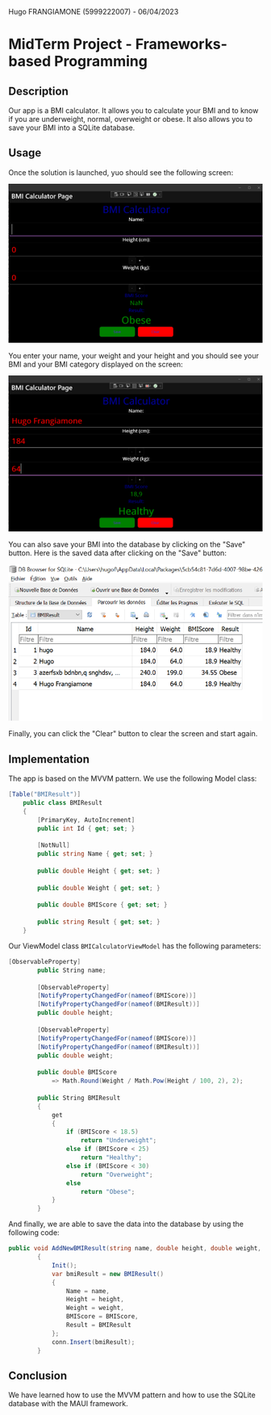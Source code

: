 Hugo FRANGIAMONE (5999222007) - 06/04/2023
# MidTerm Project - Frameworks-based Programming

## Description
Our app is a BMI calculator. It allows you to calculate your BMI and to know if you are underweight, normal, overweight or obese. It also allows you to save your BMI into a SQLite database.

## Usage
Once the solution is launched, yuo should see the following screen:

![MainPageBlank](./docs/img/MainPageBlank.png)

You enter your name, your weight and your height and you should see your BMI and your BMI category displayed on the screen:

![MainPageFilled](./docs/img/MainPageFilled.png)

You can also save your BMI into the database by clicking on the "Save" button. Here is the saved data after clicking on the "Save" button:

![SavedData](./docs/img/SavedData.png)

Finally, you can click the "Clear" button to clear the screen and start again.

## Implementation
The app is based on the MVVM pattern.
We use the following Model class:
```csharp
[Table("BMIResult")]
    public class BMIResult
    {
        [PrimaryKey, AutoIncrement]
        public int Id { get; set; }

        [NotNull]
        public string Name { get; set; }

        public double Height { get; set; }

        public double Weight { get; set; }

        public double BMIScore { get; set; }

        public string Result { get; set; }
    }
```

Our ViewModel class `BMICalculatorViewModel` has the following parameters:
```csharp
[ObservableProperty]
        public String name;

        [ObservableProperty]
        [NotifyPropertyChangedFor(nameof(BMIScore))]
        [NotifyPropertyChangedFor(nameof(BMIResult))]
        public double height;

        [ObservableProperty]
        [NotifyPropertyChangedFor(nameof(BMIScore))]
        [NotifyPropertyChangedFor(nameof(BMIResult))]
        public double weight;

        public double BMIScore
            => Math.Round(Weight / Math.Pow(Height / 100, 2), 2);

        public String BMIResult
        {
            get
            {
                if (BMIScore < 18.5)
                    return "Underweight";
                else if (BMIScore < 25)
                    return "Healthy";
                else if (BMIScore < 30)
                    return "Overweight";
                else
                    return "Obese";
            }
        }
```	

And finally, we are able to save the data into the database by using the following code:
```csharp
public void AddNewBMIResult(string name, double height, double weight, double BMIScore, string BMIResult)
        {
            Init();
            var bmiResult = new BMIResult()
            {
                Name = name,
                Height = height,
                Weight = weight,
                BMIScore = BMIScore,
                Result = BMIResult
            };
            conn.Insert(bmiResult);
        }
```

## Conclusion
We have learned how to use the MVVM pattern and how to use the SQLite database with the MAUI framework.